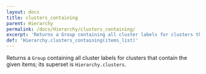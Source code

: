 ```yaml
---
layout: docs
title: clusters_containing
parent: Hierarchy
permalink: /docs/Hierarchy/clusters_containing/
excerpt: 'Returns a Group containing all cluster labels for clusters that contain the given items.'
def: 'Hierarchy.clusters_containing(items_list)'
---
```

Returns a `Group` containing all cluster labels for clusters
that contain the given items; its superset is `Hierarchy.clusters`.